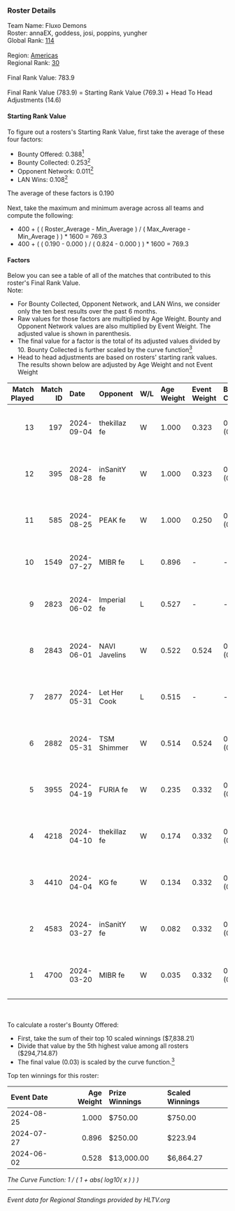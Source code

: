 ### Roster Details<br />
Team Name: Fluxo Demons<br />
Roster: annaEX, goddess, josi, poppins, yungher<br />
Global Rank: [114](../../standings_global_2024_09_11.md)<br />
<br />
Region: [Americas]( ../../standings_americas_2024_09_11.md)<br />
Regional Rank: [30]( ../../standings_americas_2024_09_11.md)<br />
<br />
Final Rank Value:  783.9<br />
<br />
Final Rank Value (783.9) = Starting Rank Value (769.3) + Head To Head Adjustments (14.6)<br />

#### Starting Rank Value<br />
To figure out a rosters's Starting Rank Value, first take the average of these four factors:<br />
- Bounty Offered: 0.388[<sup>1</sup>](#table2)
- Bounty Collected: 0.253[<sup>2</sup>](#table1)
- Opponent Network: 0.011[<sup>2</sup>](#table1)
- LAN Wins: 0.108[<sup>2</sup>](#table1)

The average of these factors is 0.190<br />
<br />
Next, take the maximum and minimum average across all teams and compute the following:<br />
- 400 + ( ( Roster_Average - Min_Average ) / ( Max_Average - Min_Average ) ) * 1600 = 769.3
- 400 + ( ( 0.190 - 0.000 ) / ( 0.824 - 0.000 ) ) * 1600 = 769.3


#### Factors<br />
Below you can see a table of all of the matches that contributed to this roster's Final Rank Value.<br />
Note:<br />

- For Bounty Collected, Opponent Network, and LAN Wins, we consider only the ten best results over the past 6 months.
- Raw values for those factors are multiplied by Age Weight. Bounty and Opponent Network values are also multiplied by Event Weight. The adjusted value is shown in parenthesis.
- The final value for a factor is the total of its adjusted values divided by 10. Bounty Collected is further scaled by the curve function[<sup>3</sup>](#curveFunction)
- Head to head adjustments are based on rosters' starting rank values. The results shown below are adjusted by Age Weight and not Event Weight
<span id="table1"></span><br />


| Match Played | Match ID | Date       | Opponent      | W/L | Age Weight | Event Weight | Bounty Collected | Opponent Network | LAN Wins  | H2H Adj. | Roster                                   |
| -: | -: | :- | :- | :- | :- | :- | :- | :- | :- | -: | :- |
|           13 |      197 | 2024-09-04 | thekillaz fe  | W   | 1.000      | 0.323        | 0.002 (0.001)    | 0.023 (0.007)    | 0 (0.000) |     9.07 | annaEX, goddess, josi, poppins, yungher  |
|           12 |      395 | 2024-08-28 | inSanitY fe   | W   | 1.000      | 0.323        | 0.001 (0.000)    | 0.039 (0.012)    | 0 (0.000) |     8.61 | annaEX, goddess, josi, poppins, yungher  |
|           11 |      585 | 2024-08-25 | PEAK fe       | W   | 1.000      | 0.250        | 0.001 (0.000)    | 0.000 (0.000)    | 0 (0.000) |     6.32 | Babs, goddess, josi, poppins, yungher    |
|           10 |     1549 | 2024-07-27 | MIBR fe       | L   | 0.896      | -            | -                | -                | -         |   -17.74 | annaEX, goddess, josi, Le, yungher       |
|            9 |     2823 | 2024-06-02 | Imperial fe   | L   | 0.527      | -            | -                | -                | -         |    -5.18 | annaEX, goddess, julih, poppins, yungher |
|            8 |     2843 | 2024-06-01 | NAVI Javelins | W   | 0.522      | 0.524        | 0.018 (0.005)    | 0.128 (0.035)    | 1 (0.522) |     8.23 | annaEX, goddess, julih, poppins, yungher |
|            7 |     2877 | 2024-05-31 | Let Her Cook  | L   | 0.515      | -            | -                | -                | -         |    -6.89 | annaEX, goddess, julih, poppins, yungher |
|            6 |     2882 | 2024-05-31 | TSM Shimmer   | W   | 0.514      | 0.524        | 0.017 (0.005)    | 0.149 (0.040)    | 1 (0.514) |     6.21 | annaEX, goddess, julih, poppins, yungher |
|            5 |     3955 | 2024-04-19 | FURIA fe      | W   | 0.235      | 0.332        | 0.002 (0.000)    | 0.087 (0.007)    | 0 (0.000) |     2.30 | annaEX, goddess, julih, poppins, yungher |
|            4 |     4218 | 2024-04-10 | thekillaz fe  | W   | 0.174      | 0.332        | 0.002 (0.000)    | 0.023 (0.001)    | 0 (0.000) |     1.70 | annaEX, goddess, julih, poppins, yungher |
|            3 |     4410 | 2024-04-04 | KG fe         | W   | 0.134      | 0.332        | 0.001 (0.000)    | 0.000 (0.000)    | 0 (0.000) |     0.82 | annaEX, goddess, julih, poppins, yungher |
|            2 |     4583 | 2024-03-27 | inSanitY fe   | W   | 0.082      | 0.332        | 0.001 (0.000)    | 0.039 (0.001)    | 0 (0.000) |     0.74 | annaEX, goddess, julih, poppins, yungher |
|            1 |     4700 | 2024-03-20 | MIBR fe       | W   | 0.035      | 0.332        | 0.005 (0.000)    | 0.099 (0.001)    | 0 (0.000) |     0.40 | annaEX, goddess, julih, poppins, yungher |

<br />
<span id="table2"></span><br />
To calculate a roster's Bounty Offered:<br />

- First, take the sum of their top 10 scaled winnings ($7,838.21)
- Divide that value by the 5th highest value among all rosters ($294,714.87)
- The final value (0.03) is scaled by the curve function.[<sup>3</sup>](#curveFunction)

Top ten winnings for this roster:<br />

| Event Date | Age Weight | Prize Winnings | Scaled Winnings |
| :- | -: | :- | :- |
| 2024-08-25 |      1.000 | $750.00        | $750.00         |
| 2024-07-27 |      0.896 | $250.00        | $223.94         |
| 2024-06-02 |      0.528 | $13,000.00     | $6,864.27       |


<span id="curveFunction"></span>_The Curve Function: 1 / ( 1 + abs( log10( x ) ) )_<br />

---
_Event data for Regional Standings provided by HLTV.org_<br />
